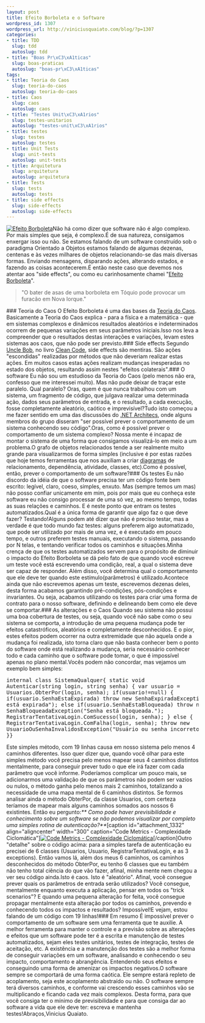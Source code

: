 ```yaml
--- 
layout: post
title: Efeito Borboleta e o Software
wordpress_id: 1307
wordpress_url: http://viniciusquaiato.com/blog/?p=1307
categories: 
- title: TDD
  slug: tdd
  autoslug: tdd
- title: "Boas Pr\xC3\xA1ticas"
  slug: boas-praticas
  autoslug: "boas-pr\xC3\xA1ticas"
tags: 
- title: Teoria do Caos
  slug: teoria-do-caos
  autoslug: teoria-do-caos
- title: Caos
  slug: caos
  autoslug: caos
- title: "Testes Unit\xC3\xA1rios"
  slug: testes-unitarios
  autoslug: "testes-unit\xC3\xA1rios"
- title: testes
  slug: testes
  autoslug: testes
- title: Unit Tests
  slug: unit-tests
  autoslug: unit-tests
- title: Arquitetura
  slug: arquitetura
  autoslug: arquitetura
- title: Tests
  slug: tests
  autoslug: tests
- title: side effects
  slug: side-effects
  autoslug: side-effects
---
```

[![](http://viniciusquaiato.com/blog/wp-content/uploads/2010/07/dn10006-1_400-150x150.jpg "Efeito Borboleta")](http://viniciusquaiato.com/blog/wp-content/uploads/2010/07/dn10006-1_400.jpg)Não há como dizer que software não é algo complexo. Por mais simples que seja, é complexo.É de sua natureza, consigamos enxergar isso ou não. Se estamos falando de um software construído sob o paradigma Orientado a Objetos estamos falando de algumas dezenas, centenas e às vezes milhares de objetos relacionando-se das mais diversas formas. Enviando mensagens, disparando ações, alterando estados, e fazendo as coisas acontecerem.É então neste caso que devemos nos atentar aos "side effects", ou como eu carinhosamente chamei "[Efeito Borboleta](http://pt.wikipedia.org/wiki/Efeito_borboleta)".<blockquote>"O bater de asas de uma borboleta em Tóquio pode provocar um furacão em Nova Iorque."</blockquote>### Teoria do Caos
O Efeito Borboleta é uma das bases da [Teoria do Caos](http://en.wikipedia.org/wiki/Chaos_theory). Basicamente a Teoria do Caos explica - para a física e a matemática - que em sistemas complexos e dinâmicos resultados aleatórios e indeterminados ocorrem de pequenas variações em seus parâmetros iniciais.Isso nos leva a compreender que o resultados destas interações e variações, levam estes sistemas aos caos, que não pode ser previsto.### Side effects
Segundo [Uncle Bob](butunclebob.com), no livro [Clean Code](http://viniciusquaiato.com/blog/dica-de-leitura-clean-code/), side effects são mentiras. São ações "escondidas" realizadas por métodos que não deveriam realizar estas ações. Em muitos casos estas ações realizam mudanças inesperadas no estado dos objetos, resultando assim nestes "efeitos colaterais".### O software
Eu não sou um estudioso da Teoria do Caos (pelo menos não era, confesso que me interessei muito). Mas não pude deixar de traçar este paralelo. Qual paralelo? Oras, quem é que nunca trabalhou com um sistema, um fragmento de código, que julgava realizar uma determinada ação, dados seus parâmetros de entrada, e o resultado, a cada execução, fosse completamente aleatório, caótico e imprevisível?Tudo isto começou a me fazer sentido em uma das discussões do [.NET Architecs](http://dotnetarchitects.net/), onde alguns membros do grupo disseram "ser possível prever o comportamento de um sistema conhecendo seu código".Oras, como é possível prever o comportamento de um sistema complexo? Nossa mente é incapaz de montar o sistema de uma forma que consigamos visualizá-lo em meio  a um problema.O grafo de objetos relacionados tende a ser realmente muito grande para visualizarmos de forma simples (inclusive é por estas razões que hoje temos ferramentas que nos auxiliam a criar [diagramas](http://blogs.msdn.com/b/jpclementi/archive/2010/04/16/ferramentas-de-arquitetura-no-visual-studio-2010.aspx) de relacionamento, dependência, atividade, classes, etc).Como é possível, então, prever o comportamento de um software?### Os testes
Eu não discordo da idéia de que o software precisa ter um código fonte bem escrito: legível, claro, coeso, simples, enxuto. Mas (sempre temos um mas) não posso confiar unicamente em mim, pois por mais que eu conheça este software eu não consigo processar de uma só vez, ao mesmo tempo, todas as suas relações e caminhos. E é neste ponto que entram os testes automatizados.Qual é a única forma de garantir que algo faz o que deve fazer? Testando!Alguns podem até dizer que não é preciso testar, mas a verdade é que todo mundo faz testes: alguns preferem algo automatizado, que pode ser utilizado por mais de uma vez, e é executado em pouco tempo, e outros preferem testes manuais, executando o sistema, passando por N telas, e tentando verificar todos os caminhos e situações.Minha crença de que os testes automatizados servem para o propósito de diminuir o impacto do Efeito Borboleta se dá pelo fato de que quando você escreve um teste você está escrevendo uma condição, real, a qual o sistema deve ser capaz de responder. Além disso, você determina qual o comportamento que ele deve ter quando este estímulo(parâmetros) é utilizado.Acontece ainda que não escrevemos apenas um teste, escrevemos dezenas deles, desta forma acabamos garantindo pré-condições, pós-condições e invariantes. Ou seja, acabamos utilizando os testes para criar uma forma de contrato para o nosso software, definindo e delineando bem como ele deve se comportar.### As alterações e o Caos
Quando seu sistema não possui uma boa cobertura de testes, ou seja, quando você não sabe como o seu sistema se comporta, a introdução de uma pequena mudança pode ter efeitos catastróficos, aleatórios e completamente desconhecidos. E o pior, estes efeitos podem ocorrer na outra extremidade que não aquela onde a mudança foi realizada, isto torna claro que não basta conhecer bem o ponto do software onde está realizando a mudança, seria necessário conhecer todo e cada caminho que o software pode tomar, o que é impossível apenas no plano mental.Vocês podem não concordar, mas vejamos um exemplo bem simples:<pre lang="csharp">internal class SistemaQualquer{    static void Autenticar(string login, string senha)    {        var usuario = Usuarios.ObterPor(login, senha);        if(usuario!=null)        {            if(usuario.SenhaEstaExpirada)                throw new SenhaExpiradaException("Senha está expirada");            else if(usuario.SenhaEstaBloqueada)                throw new SenhaBloqueadaException("Senha está bloqueada.");            RegistrarTentativaLogin.ComSucesso(login, senha);        }        else        {            RegistrarTentativaLogin.ComFalha(login, senha);            throw new UsuarioOuSenhaInvalidosException("Usuário ou senha incorretos.");        }    }}</pre>Este simples método, com 19 linhas causa em nosso sistema pelo menos 4 caminhos diferentes. Isso quer dizer que, quando você olhar para este simples método você precisa pelo menos mapear seus 4 caminhos distintos mentalmente, para conseguir prever tudo o que ele irá fazer com cada parâmetro que você informe. Poderíamos complicar um pouco mais, se adicionarmos uma validação de que os parâmetros não podem ser vazios ou nulos, o método ganha pelo menos mais 2 caminhos, totalizando a necessidade de uma mapa mental de 6 caminhos distintos. Se formos analisar ainda o método ObterPor, da classe Usuarios, com certeza teríamos de mapear mais alguns caminhos somados aos nossos 6 existintes. Então eu pergunto:_** Como pode haver previsibilidade e conhecimento sobre um software se não podemos visualizar por completo uma simples rotina de autenticação?**_[caption id="attachment_1332" align="aligncenter" width="300" caption="Code Metrics - Complexidade Ciclomática"][![Code Metrics - Complexidade Ciclomática](http://viniciusquaiato.com/blog/wp-content/uploads/2010/07/metrics-300x107.jpg "Code Metrics - Complexidade Ciclomática")](http://viniciusquaiato.com/blog/wp-content/uploads/2010/07/metrics.jpg)[/caption]Outro "detalhe" sobre o código acima: para a simples tarefa de autenticação eu precisei de 6 classes (Usuarios, Usuario, RegistrarTentativaLogin, e as 3 exceptions). Então vamos lá, além dos meus 6 caminhos, os caminhos desconhecidos do método ObterPor, eu tenho 6 classes que eu também não tenho total ciência do que vão fazer, afinal, minha mente nem chegou a ver seu código ainda.Isto é caos. Isto é "aleatório". Afinal, você consegue prever quais os parâmetros de entrada serão utilizados? Você consegue, mentalmente enquanto executa a aplicação, pensar em todos os "trick scenarios"? E quando uma pequena alteração for feita, você consegue propagar mentalmente esta alteração por todos os caminhos, prevendo e conhecendo todos os impactos e resultados? Impossível!E vejam, estou falando de um código com 19 linhas!### Em resumo
É impossível prever o comportamento de um software sem uma ferramenta que te auxilie. A melhor ferramenta para manter o controle e a previsão sobre as alterações e efeitos que um software pode ter é a escrita e manutenção de testes automatizados, sejam eles testes unitários, testes de integração, testes de aceitação, etc. A existência e a manutenção dos testes são a melhor forma de conseguir variações em um software, analisando e conhecendo o seu impacto, comportamento e abrangência. Entendendo seus efeitos e conseguindo uma forma de amenizar os impactos negativos.O software sempre se comportará de uma forma caótica. Ele sempre estará repleto de acoplamento, seja este acoplamento abstraído ou não. O software sempre terá diversos caminhos, e conforme vai crescendo esses caminhos vão se multiplicando e ficando cada vez mais complexos. Desta forma, para que você consiga ter o mínimo de previsibilidade e para que consiga dar ao software a vida que ele deve ter: escreva e mantenha testes!Abraços,Vinicius Quaiato.
